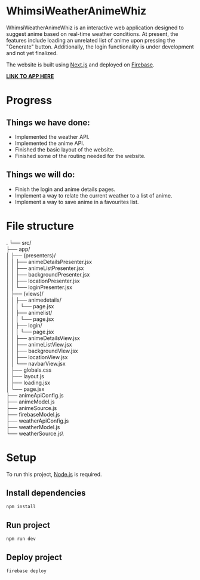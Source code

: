 # WhimsiWeatherAnimeWhiz

WhimsiWeatherAnimeWhiz is an interactive web application designed to suggest anime based on real-time weather conditions. At present, the features include loading an unrelated list of anime upon pressing the "Generate" button. Additionally, the login functionality is under development and not yet finalized.

The website is built using [Next.js](https://nextjs.org//) and deployed on [Firebase](https://firebase.google.com/).

**[LINK TO APP HERE](https://whimsiweatheranimewhiz.web.app)**

# Progress

## Things we have done:

- Implemented the weather API.
- Implemented the anime API.
- Finished the basic layout of the website.
- Finished some of the routing needed for the website.

## Things we will do:

- Finish the login and anime details pages.
- Implement a way to relate the current weather to a list of anime.
- Implement a way to save anime in a favourites list.

# File structure

.
└── src/ \
├── app/ \
│ ├── (presenters)/ \
│ │ ├── animeDetailsPresenter.jsx \
│ │ ├── animeListPresenter.jsx \
│ │ ├── backgroundPresenter.jsx \
│ │ ├── locationPresenter.jsx\
│ │ └── loginPresenter.jsx\
│ ├── (views)/\
│ │ ├── animedetails/ \
│ │ │ └── page.jsx \
│ │ ├── animelist/\
│ │ │ └── page.jsx\
│ │ ├── login/\
│ │ │ └── page.jsx\
│ │ ├── animeDetailsView.jsx\
│ │ ├── animeListView.jsx\
│ │ ├── backgroundView.jsx\
│ │ ├── locationView.jsx\
│ │ └── navbarView.jsx\
│ ├── globals.css\
│ ├── layout.js\
│ ├── loading.jsx\
│ └── page.jsx\
├── animeApiConfig.js\
├── animeModel.js\
├── animeSource.js\
├── firebaseModel.js\
├── weatherApiConfig.js\
├── weatherModel.js\
└── weatherSource.js\

# Setup

To run this project, [Node.js](https://nodejs.org/en/) is required.

## Install dependencies

    npm install

## Run project

    npm run dev

## Deploy project

    firebase deploy
